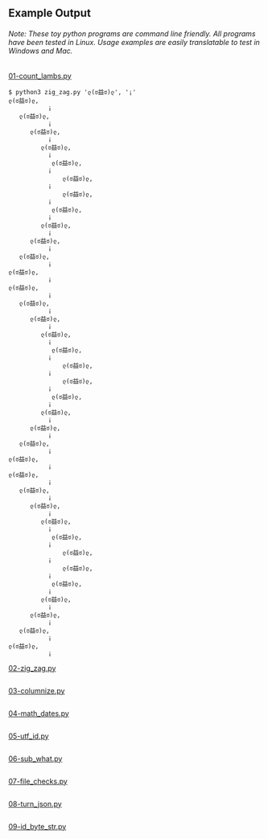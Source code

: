 ## Example Output
###### Note: These toy python programs are command line friendly. All programs have been tested in Linux. Usage examples are easily translatable to test in Windows and Mac.
[01-count_lambs.py](01-count_lambs.py)
```
$ python3 zig_zag.py 'ლ(ಠ益ಠ)ლ', '¡'
ლ(ಠ益ಠ)ლ,
           ¡
   ლ(ಠ益ಠ)ლ,
           ¡
      ლ(ಠ益ಠ)ლ,
           ¡
         ლ(ಠ益ಠ)ლ,
           ¡
            ლ(ಠ益ಠ)ლ,
           ¡
               ლ(ಠ益ಠ)ლ,
           ¡
               ლ(ಠ益ಠ)ლ,
           ¡
            ლ(ಠ益ಠ)ლ,
           ¡
         ლ(ಠ益ಠ)ლ,
           ¡
      ლ(ಠ益ಠ)ლ,
           ¡
   ლ(ಠ益ಠ)ლ,
           ¡
ლ(ಠ益ಠ)ლ,
           ¡
ლ(ಠ益ಠ)ლ,
           ¡
   ლ(ಠ益ಠ)ლ,
           ¡
      ლ(ಠ益ಠ)ლ,
           ¡
         ლ(ಠ益ಠ)ლ,
           ¡
            ლ(ಠ益ಠ)ლ,
           ¡
               ლ(ಠ益ಠ)ლ,
           ¡
               ლ(ಠ益ಠ)ლ,
           ¡
            ლ(ಠ益ಠ)ლ,
           ¡
         ლ(ಠ益ಠ)ლ,
           ¡
      ლ(ಠ益ಠ)ლ,
           ¡
   ლ(ಠ益ಠ)ლ,
           ¡
ლ(ಠ益ಠ)ლ,
           ¡
ლ(ಠ益ಠ)ლ,
           ¡
   ლ(ಠ益ಠ)ლ,
           ¡
      ლ(ಠ益ಠ)ლ,
           ¡
         ლ(ಠ益ಠ)ლ,
           ¡
            ლ(ಠ益ಠ)ლ,
           ¡
               ლ(ಠ益ಠ)ლ,
           ¡
               ლ(ಠ益ಠ)ლ,
           ¡
            ლ(ಠ益ಠ)ლ,
           ¡
         ლ(ಠ益ಠ)ლ,
           ¡
      ლ(ಠ益ಠ)ლ,
           ¡
   ლ(ಠ益ಠ)ლ,
           ¡
ლ(ಠ益ಠ)ლ,
           ¡
```
[02-zig_zag.py](02-zig_zag.py)
```
```

[03-columnize.py](03-columnize.py)
```
```

[04-math_dates.py](04-math_dates.py)
```
```

[05-utf_id.py](05-utf_id.py)
```
```

[06-sub_what.py](06-sub_what.py)
```
```

[07-file_checks.py](07-file_checks.py)
```
```

[08-turn_json.py](08-turn_json.py)
```
```

[09-id_byte_str.py](09-id_byte_str.py)
```
```
